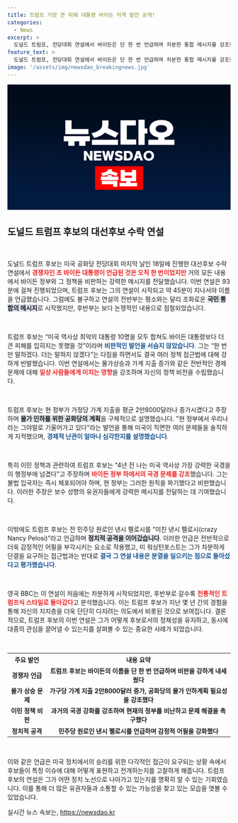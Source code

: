 ```yaml
---
title: 트럼프 가장 큰 피해 대통령 바이든 저격 발언 공개!
categories:
  - News
excerpt: >
  도널드 트럼프, 전당대회 연설에서 바이든은 단 한 번 언급하며 차분한 통합 메시지를 강조했지만, 실제론 강력한 비판으로 돌아섰다. 물가 상승과 이민 문제를 주제로 날카로운 공격을 하며, 그가 전한 민주당에 대한 불만이 여전히 뜨거웠다는 분석이 나왔다.
feature_text: >
  도널드 트럼프, 전당대회 연설에서 바이든은 단 한 번 언급하며 차분한 통합 메시지를 강조했지만, 실제론 강력한 비판으로 돌아섰다. 물가 상승과 이민 문제를 주제로 날카로운 공격을 하며, 그가 전한 민주당에 대한 불만이 여전히 뜨거웠다는 분석이 나왔다.
image: '/assets/img/newsdao_breakingnews.jpg'
---
```


<p><img src="/assets/img/newsdao_breakingnews.jpg" alt="ontimetimes 속보" /></p>

<h2 data-ke-size="size26">도널드 트럼프 후보의 대선후보 수락 연설</h2>

<p data-ke-size="size16">&nbsp;</p>

<p>도널드 트럼프 후보는 미국 공화당 전당대회 마지막 날인 18일에 진행한 대선후보 수락 연설에서 <b><span style="color: #ee2323;">경쟁자인 조 바이든 대통령이 언급된 것은 오직 한 번이었지만</span></b> 거의 모든 내용에서 바이든 정부와 그 정책을 비판하는 강력한 메시지를 전달했습니다. 이번 연설은 93분에 걸쳐 진행되었으며, 트럼프 후보는 그의 연설이 시작되고 약 45분이 지나서야 이름을 언급했습니다. 그럼에도 불구하고 연설의 전반부는 평소와는 달리 조화로운 <b><span style="background-color: #21538527;">국민 통합의 메시지</span></b>로 시작했지만, 후반부는 보다 논쟁적인 내용으로 점철되었습니다.</p>

<p data-ke-size="size16">&nbsp;</p>

<p>트럼프 후보는 “미국 역사상 최악의 대통령 10명을 모두 합쳐도 바이든 대통령보다 더 큰 피해를 입히지는 못했을 것”이라며 <b><span style="color: #1a5490;">비판적인 발언을 서슴지 않았습니다</span></b>. 그는 “한 번만 말하겠다. 더는 말하지 않겠다”는 다짐을 하면서도 결국 여러 정책 접근법에 대해 강하게 반발했습니다. 이번 연설에서는 물가상승과 가계 지출 증가와 같은 전반적인 경제 문제에 대해 <b><span style="color: #ee2323;">일상 사람들에게 미치는 영향</span></b>을 강조하며 자신의 정책 비전을 수립했습니다.</p>

<p data-ke-size="size16">&nbsp;</p>

<p>트럼프 후보는 현 정부가 가정당 가계 지출을 평균 2만8000달러나 증가시켰다고 주장하며 <b><span style="background-color: #21538527;">물가 인하를 위한 공화당의 계획</span></b>을 구체적으로 설명했습니다. "현 정부에서 우리나라는 그야말로 기울어가고 있다"라는 발언을 통해 미국이 직면한 여러 문제들을 솔직하게 지적했으며, <b><span style="color: #1a5490;">경제적 난관이 얼마나 심각한지를 설명했습니다</span></b>.</p>

<p data-ke-size="size16">&nbsp;</p>

<p>특히 이민 정책과 관련하여 트럼프 후보는 "4년 전 나는 미국 역사상 가장 강력한 국경을 이 행정부에 넘겼다"고 주장하며 <b><span style="color: #ee2323;">바이든 정부 하에서의 국경 문제를 강조</span></b>했습니다. 그는 불법 입국자는 즉시 체포되어야 하며, 현 정부는 그러한 원칙을 파기했다고 비판했습니다. 이러한 주장은 보수 성향의 유권자들에게 강력한 메시지를 전달하는 데 기여했습니다. </p>

<p data-ke-size="size16">&nbsp;</p>

<p>이밖에도 트럼프 후보는 전 민주당 원로인 낸시 펠로시를 “미친 낸시 펠로시(crazy Nancy Pelosi)”라고 언급하며 <b><span style="background-color: #21538527;">정치적 공격을 이어갔습니다</span></b>. 이러한 언급은 전반적으로 더욱 감정적인 어필을 부각시키는 요소로 작용했고, 미 워싱턴포스트는 그가 차분하게 단결을 요구하는 접근법과는 반대로 <b><span style="color: #1a5490;">결국 그 연설 내용은 분열을 일으키는 점으로 돌아섰다고 평가했습니다</span></b>.</p>

<p data-ke-size="size16">&nbsp;</p>

<p>영국 BBC는 이 연설이 처음에는 차분하게 시작되었지만, 후반부로 갈수록 <b><span style="color: #ee2323;">전통적인 트럼프식 스타일로 돌아갔다</span></b>고 분석했습니다. 이는 트럼프 후보가 지난 몇 년 간의 경험을 통해 자신의 지지층을 더욱 단단히 다지려는 의도에서 비롯된 것으로 보여집니다. 결론적으로, 트럼프 후보의 이번 연설은 그가 어떻게 후보로서의 정체성을 유지하고, 동시에 대중의 관심을 끌어낼 수 있는지를 살펴볼 수 있는 중요한 사례가 되었습니다. </p>

<p data-ke-size="size16">&nbsp;</p>

<table style="width:100%">
  <tr>
    <th style="text-align: center;"><b>주요 발언</b></th>
    <th style="text-align: center;"><b>내용 요약</b></th>
  </tr>
  <tr>
    <td style="text-align: center; height: 17px;"><b>경쟁자 언급</b></td>
    <td style="text-align: center; height: 17px;"><b>트럼프 후보는 바이든의 이름을 단 한 번 언급하며 비판을 강하게 내세웠다</b></td>
  </tr>
  <tr>
    <td style="text-align: center; height: 17px;"><b>물가 상승 문제</b></td>
    <td style="text-align: center; height: 17px;"><b>가구당 가계 지출 2만8000달러 증가, 공화당의 물가 인하계획 필요성을 강조했다</b></td>
  </tr>
  <tr>
    <td style="text-align: center; height: 17px;"><b>이민 정책 비판</b></td>
    <td style="text-align: center; height: 17px;"><b>과거의 국경 강화를 강조하며 현재의 정부를 비난하고 문제 해결을 촉구했다</b></td>
  </tr>
  <tr>
    <td style="text-align: center; height: 17px;"><b>정치적 공격</b></td>
    <td style="text-align: center; height: 17px;"><b>민주당 원로인 낸시 펠로시를 언급하며 감정적 어필을 강화했다</b></td>
  </tr>
</table>

<p data-ke-size="size16">&nbsp;</p>

<p>이와 같은 언급은 미국 정치에서의 승리를 위한 다각적인 접근이 요구되는 상황 속에서 후보들이 특정 이슈에 대해 어떻게 표현하고 전개하는지를 고찰하게 해줍니다. 트럼프 후보의 연설은 그가 어떤 정치 노선으로 나아가고 있는지를 명확히 알 수 있는 기회였습니다. 이를 통해 더 많은 유권자들과 소통할 수 있는 가능성을 찾고 있는 모습을 엿볼 수 있었습니다.</p>
실시간 뉴스 속보는, <a href="https://newsdao.kr" rel="dofollow">https://newsdao.kr</a>


